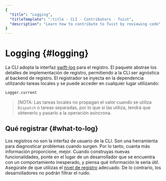 ```yaml
---
{
  "title": "Logging",
  "titleTemplate": ":title · CLI · Contributors · Tuist",
  "description": "Learn how to contribute to Tuist by reviewing code"
}
---
```

# Logging {#logging}

La CLI adopta la interfaz [swift-log](https://github.com/apple/swift-log) para
el registro. El paquete abstrae los detalles de implementación de registro,
permitiendo a la CLI ser agnóstica al backend de registro. El registrador se
inyecta en la dependencia utilizando tareas locales y se puede acceder en
cualquier lugar utilizando:

```bash
Logger.current
```

> [NOTA: Las tareas locales no propagan el valor cuando se utiliza `Dispatch` o
> tareas separadas, por lo que si las utiliza, tendrá que obtenerlo y pasarlo a
> la operación asíncrona.

## Qué registrar {#what-to-log}

Los registros no son la interfaz de usuario de la CLI. Son una herramienta para
diagnosticar problemas cuando surgen. Por lo tanto, cuanta más información
proporcione, mejor. Cuando construyas nuevas funcionalidades, ponte en el lugar
de un desarrollador que se encuentra con un comportamiento inesperado, y piensa
qué información le sería útil. Asegúrate de que utilizas el [nivel de
registro](https://www.swift.org/documentation/server/guides/libraries/log-levels.html)
adecuado. De lo contrario, los desarrolladores no podrán filtrar el ruido.
